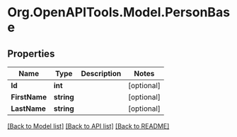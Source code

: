 # Org.OpenAPITools.Model.PersonBase

## Properties

Name | Type | Description | Notes
------------ | ------------- | ------------- | -------------
**Id** | **int** |  | [optional] 
**FirstName** | **string** |  | [optional] 
**LastName** | **string** |  | [optional] 

[[Back to Model list]](../../README.md#documentation-for-models) [[Back to API list]](../../README.md#documentation-for-api-endpoints) [[Back to README]](../../README.md)

